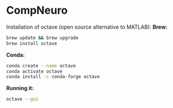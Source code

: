 # CompNeuro
Installation of octave (open source alternative to MATLAB):
<b>Brew:</b>
```sh
brew update && brew upgrade
brew install octave
```
<b>Conda:</b>
```sh
conda create --name octave
conda activate octave
conda install -c conda-forge octave
```
<b>Running it:</b>
```sh
octave --gui
```